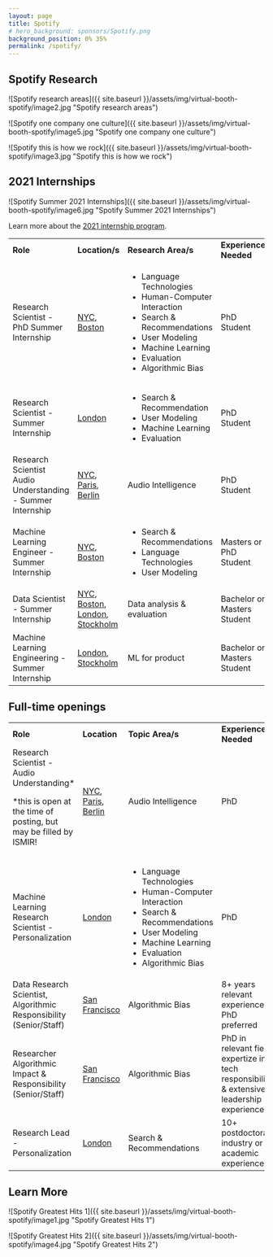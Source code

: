 ```yaml
---
layout: page
title: Spotify
# hero_background: sponsors/Spotify.png
background_position: 0% 35% 
permalink: /spotify/
---
```


## Spotify Research

![Spotify research areas]({{ site.baseurl }}/assets/img/virtual-booth-spotify/image2.jpg "Spotify research areas")

![Spotify one company one culture]({{ site.baseurl }}/assets/img/virtual-booth-spotify/image5.jpg "Spotify one company one culture")

![Spotify this is how we rock]({{ site.baseurl }}/assets/img/virtual-booth-spotify/image3.jpg "Spotify this is how we rock")



## 2021 Internships


![Spotify Summer 2021 Internships]({{ site.baseurl }}/assets/img/virtual-booth-spotify/image6.jpg "Spotify Summer 2021 Internships")

Learn more about the [2021 internship program](https://drive.google.com/file/d/1cbOxipsgFzzhnEw32QveGgzx9sEstlD8/view?usp=sharing).

<table>
    <tr>
        <td><strong>Role</strong></td>
        <td><strong>Location/s</strong></td>
        <td><strong>Research Area/s</strong></td>
        <td><strong>Experience Needed</strong></td>
    </tr>
    <tr>
        <td>Research Scientist - PhD Summer Internship</td>
        <td>
            <a href="https://www.spotifyjobs.com/job/research-scientist-phd-summer-internship/">NYC</a>, 
            <a href="https://spotifyjobs.com/job/research-scientist-phd-summer-internship-2/">Boston</a>
        </td>
        <td>
            <ul>
                <li>Language Technologies</li>
                <li>Human-Computer Interaction</li>
                <li>Search & Recommendations</li>
                <li>User Modeling</li>
                <li>Machine Learning</li>
                <li>Evaluation</li>
                <li>Algorithmic Bias</li>
            </ul>
        </td>
        <td>PhD Student</td>
    </tr>
    <tr>
        <td>Research Scientist - Summer Internship</td>
        <td>
            <a href="https://www.spotifyjobs.com/job/research-scientist-summer-internship/">London</a>
        </td>
        <td>
            <ul>
                <li>Search & Recommendation</li>
                <li>User Modeling</li>
                <li>Machine Learning</li>
                <li>Evaluation</li>
            </ul>
        </td>
        <td>PhD Student</td>
    </tr>
    <tr>
        <td>Research Scientist Audio Understanding - Summer Internship</td>
        <td>
            <a href="https://spotifyjobs.com/job/research-scientist-phd-summer-internship-5/">NYC</a>, 
            <a href="https://spotifyjobs.com/job/research-scientist-phd-summer-internship-4/">Paris</a>, 
            <a href="https://spotifyjobs.com/job/research-scientist-phd-summer-internship-3/">Berlin</a>
        </td>
        <td>Audio Intelligence</td>
        <td>PhD Student</td>
    </tr>
    <tr>
        <td>Machine Learning Engineer - Summer Internship</td>
        <td>
            <a href="https://www.spotifyjobs.com/job/machine-learning-engineer-summer-internship/">NYC</a>, 
            <a href="https://www.spotifyjobs.com/job/machine-learning-engineer-summer-internship-2/">Boston</a>
        </td>
        <td>
            <ul>
                <li>Search & Recommendations</li>
                <li>Language Technologies</li>
                <li>User Modeling</li>
            </ul>
        </td>
        <td>Masters or PhD Student</td>
    </tr>
    <tr>
        <td>Data Scientist - Summer Internship</td>
        <td>
            <a href="https://www.spotifyjobs.com/job/data-scientist-summer-internship/">NYC</a>, 
            <a href="https://www.spotifyjobs.com/job/data-scientist-summer-internship-2/">Boston</a>, 
            <a href="https://www.spotifyjobs.com/job/data-scientists-summer-internship-2/">London</a>, 
            <a href="https://www.spotifyjobs.com/job/data-scientists-summer-internship/">Stockholm</a>
        </td>
        <td>Data analysis & evaluation</td>
        <td>Bachelor or Masters Student</td>
    </tr>
    <tr>
        <td>Machine Learning Engineering - Summer Internship</td>
        <td>
            <a href="https://www.spotifyjobs.com/job/machine-learning-engineering-summer-internship-2/">London</a>, 
            <a href="https://www.spotifyjobs.com/job/machine-learning-engineering-summer-internship/">Stockholm</a>
        </td>
        <td>ML for product</td>
        <td>Bachelor or Masters Student</td>
    </tr>
</table>

## Full-time openings

<table>
    <tr>
        <td><strong>Role</strong></td>
        <td><strong>Location</strong></td>
        <td><strong>Topic Area/s</strong></td>
        <td><strong>Experience Needed</strong></td>
    </tr>
    <tr>
        <td>Research Scientist - Audio Understanding*
            <p>*this is open at the time of posting, but may be filled by ISMIR!</p>
        </td>
        <td>
            <a href="https://www.spotifyjobs.com/job/research-scientist-audio-understanding-3/">NYC</a>, 
            <a href="https://www.spotifyjobs.com/job/research-scientist-audio-understanding/">Paris</a>, 
            <a href="https://www.spotifyjobs.com/job/research-scientist-audio-understanding-2/">Berlin</a>
        </td>
        <td>Audio Intelligence</td>
        <td>PhD</td>
    </tr>
    <tr>
        <td>Machine Learning Research Scientist - Personalization</td>
        <td><a href="https://www.spotifyjobs.com/job/machine-learning-research-scientist-personalization/">London</a></td>
        <td>
            <ul>
                <li>Language Technologies</li>
                <li>Human-Computer Interaction</li>
                <li>Search & Recommendations</li>
                <li>User Modeling</li>
                <li>Machine Learning</li>
                <li>Evaluation</li>
                <li>Algorithmic Bias</li>
            </ul>
        </td>
        <td>PhD</td>
    </tr>
    <tr>
        <td>Data Research Scientist, Algorithmic Responsibility (Senior/Staff)</td>
        <td>
            <a href="https://www.spotifyjobs.com/job/data-research-scientist-algorithmic-responsibility-senior-staff-2/">San Francisco</a>
        </td>
        <td>Algorithmic Bias</td>
        <td>8+ years relevant experience & PhD preferred</td>
    </tr>
    <tr>
        <td>Researcher Algorithmic Impact & Responsibility (Senior/Staff)</td>
        <td>
            <a href="https://www.spotifyjobs.com/job/researcher-algorithmic-impact-responsibility-senior-staff-2/">San Francisco</a>
        </td>
        <td>Algorithmic Bias</td>
        <td>PhD in relevant field, expertize in tech responsibility, & extensive leadership experience.</td>
    </tr>
    <tr>
        <td>Research Lead - Personalization</td>
        <td><a href="https://www.spotifyjobs.com/job/research-lead-personalization/">London</a></td>
        <td>Search & Recommendations</td>
        <td>10+ postdoctoral industry or academic experience</td>
    </tr>
</table>


## Learn More


![Spotify Greatest Hits 1]({{ site.baseurl }}/assets/img/virtual-booth-spotify/image1.jpg "Spotify Greatest Hits 1")

![Spotify Greatest Hits 2]({{ site.baseurl }}/assets/img/virtual-booth-spotify/image4.jpg "Spotify Greatest Hits 2")

